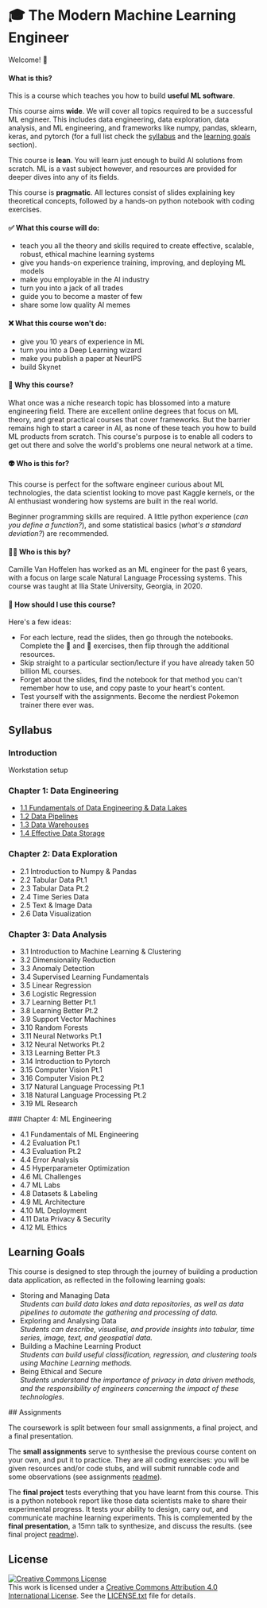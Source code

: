 # :mortar_board: The Modern Machine Learning Engineer

Welcome! :hugs:

#### What is this?

This is a course which teaches you how to build **useful ML software**. 

This course aims **wide**. We will cover all topics required to be a successful ML engineer. This includes data engineering, data exploration, data analysis, and ML engineering, and frameworks like numpy, pandas, sklearn, keras, and pytorch (for a full list check the [syllabus](#syllabus) and the [learning goals](#learning-goals) section).

This course is **lean**. You will learn just enough to build AI solutions from scratch. ML is a vast subject however, and resources are provided for deeper dives into any of its fields.

This course is **pragmatic**. All lectures consist of slides explaining key theoretical concepts, followed by a hands-on python notebook with coding exercises.

#### :white_check_mark: What this course will do:

- teach you all the theory and skills required to create effective, scalable, robust, ethical machine learning systems
- give you hands-on experience training, improving, and deploying ML models
- make you employable in the AI industry
- turn you into a jack of all trades
- guide you to become a master of few
- share some low quality AI memes

#### :x: What this course won't do:

- give you 10 years of experience in ML
- turn you into a Deep Learning wizard
- make you publish a paper at NeurIPS
- build Skynet

#### :thinking: Why this course?

What once was a niche research topic has blossomed into a mature engineering field. There are excellent online degrees that focus on ML theory, and great practical courses that cover frameworks. But the barrier remains high to start a career in AI, as none of these teach you how to build ML products from scratch. This course's purpose is to enable all coders to get out there and solve the world's problems one neural network at a time.

#### :alien: Who is this for?

This course is perfect for the software engineer curious about ML technologies, the data scientist looking to move past Kaggle kernels, or the AI enthusiast wondering how systems are built in the real world.

Beginner programming skills are required. A little python experience (_can you define a function?_), and some statistical basics (_what's a standard deviation?_) are recommended. 

#### :man_teacher: Who is this by?

Camille Van Hoffelen has worked as an ML engineer for the past 6 years, with a focus on large scale Natural Language Processing systems. This course was taught at Ilia State University, Georgia, in 2020.

#### :rocket: How should I use this course?

Here's a few ideas:

- For each lecture, read the slides, then go through the notebooks. Complete the :muscle: and :brain: exercises, then flip through the additional resources.
- Skip straight to a particular section/lecture if you have already taken 50 billion ML courses.
- Forget about the slides, find the notebook for that method you can't remember how to use, and copy paste to your heart's content.
- Test yourself with the assignments. Become the nerdiest Pokemon trainer there ever was.



## Syllabus

### Introduction

Workstation setup

### Chapter 1: Data Engineering

* [1.1 Fundamentals of Data Engineering & Data Lakes](data_engineering/1.1_fundamentals_of_data_engineering/fundamentals_of_data_engineering.ipynb)
* [1.2 Data Pipelines](data_engineering/1.2_data_pipelines/data_pipelines.ipynb)
* [1.3 Data Warehouses](data_engineering/1.3_data_warehouses/data_warehouses.ipynb)
* [1.4 Effective Data Storage](data_engineering/1.4_effective_data_storage/effective_data_storage.ipynb)

### Chapter 2: Data Exploration

* 2.1 Introduction to Numpy & Pandas
* 2.2 Tabular Data Pt.1
* 2.3 Tabular Data Pt.2
* 2.4 Time Series Data
* 2.5 Text & Image Data
* 2.6 Data Visualization

### Chapter 3: Data Analysis

* 3.1 Introduction to Machine Learning & Clustering
* 3.2 Dimensionality Reduction
* 3.3 Anomaly Detection
* 3.4 Supervised Learning Fundamentals
* 3.5 Linear Regression
* 3.6 Logistic Regression
* 3.7 Learning Better Pt.1
* 3.8 Learning Better Pt.2
* 3.9 Support Vector Machines
* 3.10 Random Forests
* 3.11 Neural Networks Pt.1
* 3.12 Neural Networks Pt.2
* 3.13 Learning Better Pt.3
* 3.14 Introduction to Pytorch
* 3.15 Computer Vision Pt.1
* 3.16 Computer Vision Pt.2
* 3.17 Natural Language Processing Pt.1
* 3.18 Natural Language Processing Pt.2
* 3.19 ML Research

### Chapter 4: ML Engineering

* 4.1 Fundamentals of ML Engineering
* 4.2 Evaluation Pt.1
* 4.3 Evaluation Pt.2
* 4.4 Error Analysis
* 4.5 Hyperparameter Optimization
* 4.6 ML Challenges
* 4.7 ML Labs
* 4.8 Datasets & Labeling
* 4.9 ML Architecture
* 4.10 ML Deployment
* 4.11 Data Privacy & Security
* 4.12 ML Ethics

## Learning Goals

This course is designed to step through the journey of building a production data application, as reflected in the following learning goals:


- Storing and Managing Data  
_Students can build data lakes and data repositories, as well as data pipelines to automate the gathering and processing of data._
- Exploring and Analysing Data  
_Students can describe, visualise, and provide insights into tabular, time series, image, text, and geospatial data._
- Building a Machine Learning Product  
_Students can build useful classification, regression, and clustering tools using Machine Learning methods._
- Being Ethical and Secure  
_Students understand the importance of privacy in data driven methods, and the responsibility of engineers concerning the impact of these technologies._

## Assignments

The coursework is split between four small assignments, a final project, and a final presentation.

The **small assignments** serve to synthesise the previous course content on your own, and put it to practice. They are all coding exercises: you will be given resources and/or code stubs, and will submit runnable code and some observations (see assignments [readme](assignments/README.md)).

The **final project** tests everything that you have learnt from this course. This is a python notebook report like those data scientists make to share their experimental progress. It tests your ability to design, carry out, and communicate machine learning experiments. This is complemented by the **final presentation**, a 15mn talk to synthesize, and discuss the results. (see final project [readme](assignments/final_project.md)).


## License
<a rel="license" href="http://creativecommons.org/licenses/by/4.0/"><img alt="Creative Commons License" style="border-width:0" src="https://i.creativecommons.org/l/by/4.0/80x15.png" /></a><br />This work is licensed under a <a rel="license" href="http://creativecommons.org/licenses/by/4.0/">Creative Commons Attribution 4.0 International License</a>.
See the [LICENSE.txt](LICENSE.txt) file for details.
